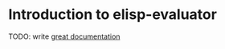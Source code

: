 # Introduction to elisp-evaluator

TODO: write [great documentation](http://jacobian.org/writing/what-to-write/)
